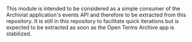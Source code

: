This module is intended to be considered as a simple consumer of the Archivist application's events API and therefore to be extracted from this repository. It is still in this repository to facilitate quick iterations but is expected to be extracted as soon as the Open Terms Archive app is stabilized.
